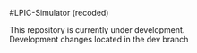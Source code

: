 #LPIC-Simulator (recoded)

This repository is currently under development.  
Development changes located in the dev branch
